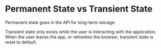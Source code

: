 # Permanent State vs Transient State

Permanent state goes in the API for long-term storage.

Transient state only exists while the user is interacting with the application. When the user leaves the app, or refreshes the browser, transient state is reset to default.